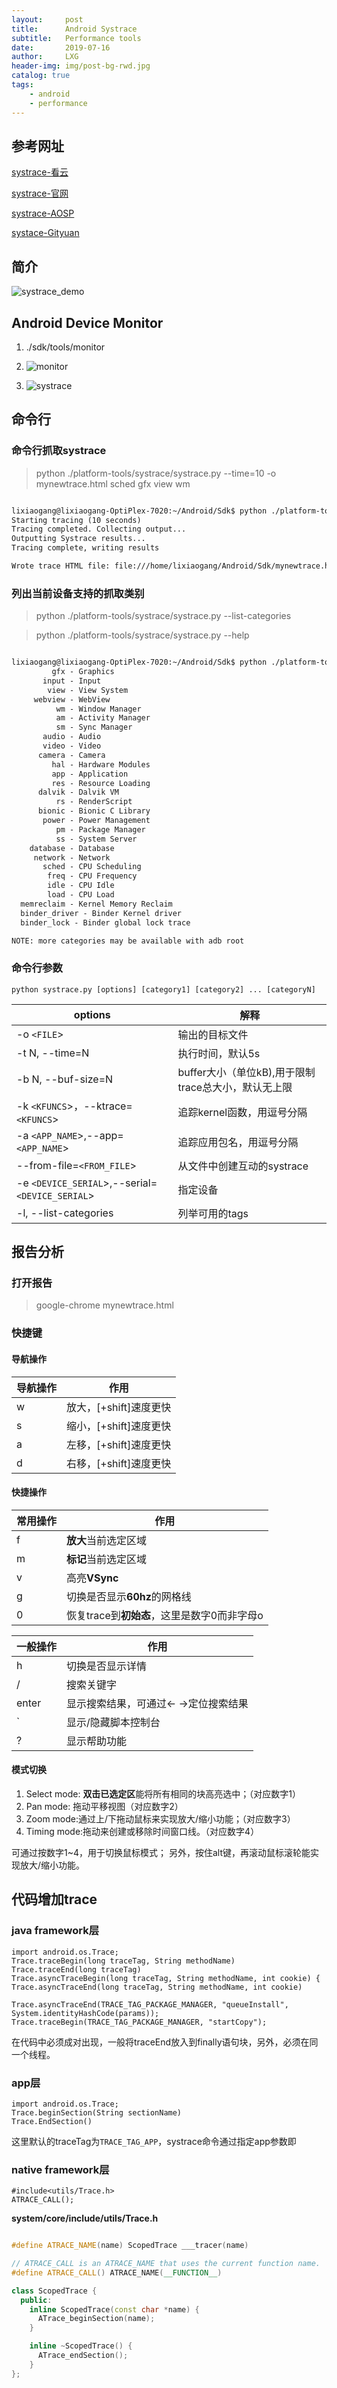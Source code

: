 ```yaml
---
layout:     post
title:      Android Systrace
subtitle:   Performance tools
date:       2019-07-16
author:     LXG
header-img: img/post-bg-rwd.jpg
catalog: true
tags:
    - android
    - performance
---
```



## 参考网址

[systrace-看云](https://www.kancloud.cn/digest/itfootballprefermanc/100913)

[systrace-官网](https://developer.android.com/studio/profile/systrace)

[systrace-AOSP](https://source.android.com/devices/tech/debug/systrace)

[systace-Gityuan](http://gityuan.com/2016/01/17/systrace/)

## 简介

![systrace_demo](/images/systrace_demo.png)

## Android Device Monitor
 
1. ./sdk/tools/monitor

2. ![monitor](/images/android_device_monitor.png)

3. ![systrace](/images/systrace.png)

## 命令行

### 命令行抓取systrace

> python ./platform-tools/systrace/systrace.py --time=10 -o mynewtrace.html sched gfx view wm

```txt

lixiaogang@lixiaogang-OptiPlex-7020:~/Android/Sdk$ python ./platform-tools/systrace/systrace.py --time=10 -o mynewtrace.html sched gfx view wm
Starting tracing (10 seconds)
Tracing completed. Collecting output...
Outputting Systrace results...
Tracing complete, writing results

Wrote trace HTML file: file:///home/lixiaogang/Android/Sdk/mynewtrace.html

```

### 列出当前设备支持的抓取类别

> python ./platform-tools/systrace/systrace.py --list-categories

> python ./platform-tools/systrace/systrace.py --help

```txt

lixiaogang@lixiaogang-OptiPlex-7020:~/Android/Sdk$ python ./platform-tools/systrace/systrace.py --list-categories
         gfx - Graphics
       input - Input
        view - View System
     webview - WebView
          wm - Window Manager
          am - Activity Manager
          sm - Sync Manager
       audio - Audio
       video - Video
      camera - Camera
         hal - Hardware Modules
         app - Application
         res - Resource Loading
      dalvik - Dalvik VM
          rs - RenderScript
      bionic - Bionic C Library
       power - Power Management
          pm - Package Manager
          ss - System Server
    database - Database
     network - Network
       sched - CPU Scheduling
        freq - CPU Frequency
        idle - CPU Idle
        load - CPU Load
  memreclaim - Kernel Memory Reclaim
  binder_driver - Binder Kernel driver
  binder_lock - Binder global lock trace

NOTE: more categories may be available with adb root

```

### 命令行参数

    python systrace.py [options] [category1] [category2] ... [categoryN]

|options|解释|
|---|---|
|-o `<FILE`>|输出的目标文件
|-t N, --time=N|    执行时间，默认5s|
|-b N, --buf-size=N|buffer大小（单位kB),用于限制trace总大小，默认无上限|
|-k `<KFUNCS`>，--ktrace=`<KFUNCS`>|    追踪kernel函数，用逗号分隔|
|-a `<APP_NAME`>,--app=`<APP_NAME`>|    追踪应用包名，用逗号分隔|
|--from-file=`<FROM_FILE`>|从文件中创建互动的systrace|
|-e `<DEVICE_SERIAL`>,--serial=`<DEVICE_SERIAL`>|指定设备|
|-l, --list-categories|列举可用的tags|

## 报告分析

### 打开报告

> google-chrome mynewtrace.html

### 快捷键

#### 导航操作

|导航操作|作用|
|---|---|
|w|放大，[+shift]速度更快|
|s|缩小，[+shift]速度更快|
|a|左移，[+shift]速度更快|
|d|右移，[+shift]速度更快|

#### 快捷操作

|常用操作|作用|
|---|---|
|f|**放大**当前选定区域|
|m|**标记**当前选定区域|
|v|高亮**VSync**|
|g|切换是否显示**60hz**的网格线|
|0|恢复trace到**初始态**，这里是数字0而非字母o|

|一般操作|作用|
|---|---|
|h|切换是否显示详情|
|/|搜索关键字|
|enter|显示搜索结果，可通过← →定位搜索结果|
|`|显示/隐藏脚本控制台|
|?|显示帮助功能|

#### 模式切换

1. Select mode: **双击已选定区**能将所有相同的块高亮选中；（对应数字1）
2. Pan mode: 拖动平移视图（对应数字2）
3. Zoom mode:通过上/下拖动鼠标来实现放大/缩小功能；（对应数字3）
4. Timing mode:拖动来创建或移除时间窗口线。（对应数字4）


可通过按数字1~4，用于切换鼠标模式； 另外，按住alt键，再滚动鼠标滚轮能实现放大/缩小功能。


## 代码增加trace

### java framework层

    import android.os.Trace;
    Trace.traceBegin(long traceTag, String methodName)
    Trace.traceEnd(long traceTag)
    Trace.asyncTraceBegin(long traceTag, String methodName, int cookie) {
    Trace.asyncTraceEnd(long traceTag, String methodName, int cookie)

    Trace.asyncTraceEnd(TRACE_TAG_PACKAGE_MANAGER, "queueInstall", System.identityHashCode(params));
    Trace.traceBegin(TRACE_TAG_PACKAGE_MANAGER, "startCopy");

在代码中必须成对出现，一般将traceEnd放入到finally语句块，另外，必须在同一个线程。


### app层

    import android.os.Trace;
    Trace.beginSection(String sectionName)
    Trace.EndSection()

这里默认的traceTag为`TRACE_TAG_APP`，systrace命令通过指定app参数即

### native framework层

    #include<utils/Trace.h>
    ATRACE_CALL();


**system/core/include/utils/Trace.h**

```cpp

#define ATRACE_NAME(name) ScopedTrace ___tracer(name)

// ATRACE_CALL is an ATRACE_NAME that uses the current function name.
#define ATRACE_CALL() ATRACE_NAME(__FUNCTION__)

class ScopedTrace {
  public:
    inline ScopedTrace(const char *name) {
      ATrace_beginSection(name);
    }

    inline ~ScopedTrace() {
      ATrace_endSection();
    }
};

```

